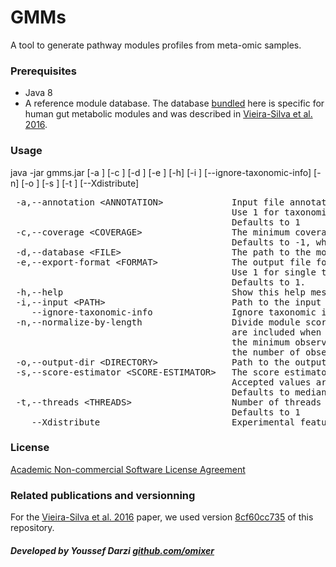 # GMMs
A tool to generate pathway modules profiles from meta-omic samples.

### Prerequisites
- Java 8 
- A reference module database. The database [bundled](../master/GMMs.v1.07.txt) here is specific for human gut metabolic modules and was described in [Vieira-Silva et al. 2016](https://www.nature.com/articles/nmicrobiol201688).

### Usage
java -jar gmms.jar  [-a <ANNOTATION>] [-c <COVERAGE>] [-d <FILE>] [-e <FORMAT>] [-h] [-i <PATH>] [--ignore-taxonomic-info] [-n] [-o <DIRECTORY>] [-s <SCORE-ESTIMATOR>] [-t <THREADS>] [--Xdistribute]

<pre>
 -a,--annotation &lt;ANNOTATION&gt;             Input file annotation.
                                          Use 1 for taxonomic annotation followed by orthologs files or 2 for orthologs only.
                                          Defaults to 1
 -c,--coverage &lt;COVERAGE&gt;                 The minimum coverage cut-off to accept a module [0.0 to 1.0].
                                          Defaults to -1, where the coverage is learned from the coverage distribution of all modules
 -d,--database &lt;FILE&gt;                     The path to the modules database
 -e,--export-format &lt;FORMAT&gt;              The output file format.
                                          Use 1 for single tab separated files containing module id, abundance and coverage. Use 2 for an abundance and a coverage matrices.
                                          Defaults to 1.
 -h,--help                                Show this help message and exit
 -i,--input &lt;PATH&gt;                        Path to the input matrix or input directory with one file per sample
    --ignore-taxonomic-info               Ignore taxonomic info from input file and infer modules for the whole metagenome instead
 -n,--normalize-by-length                 Divide module score by its length. When combined with a median estimator, missing reactions (score = 0 )
                                          are included when estimating the median. If the estimated score equals zero then it is replaced by
                                          the minimum observed reaction score. If this option is specified, score calculation is based only on
                                          the number of observed reactions
 -o,--output-dir &lt;DIRECTORY&gt;              Path to the output directory
 -s,--score-estimator &lt;SCORE-ESTIMATOR&gt;   The score estimatore.
                                          Accepted values are [median|average].
                                          Defaults to median
 -t,--threads &lt;THREADS&gt;                   Number of threads to use when mapping the modules.
                                          Defaults to 1
    --Xdistribute                         Experimental feature - When an ortholog is shared, distribute its abundance by the count of sharing modules.
</pre>

### License
[Academic Non-commercial Software License Agreement](../master/LICENSE)

### Related publications and versionning
For the [Vieira-Silva et al. 2016](https://www.nature.com/articles/nmicrobiol201688) paper, we used version [8cf60cc735](../../tree/8cf60cc735034f8849f888103e6bfb98d30c9fe4) of this repository.

##### Developed by Youssef Darzi [github.com/omixer](omixer)
